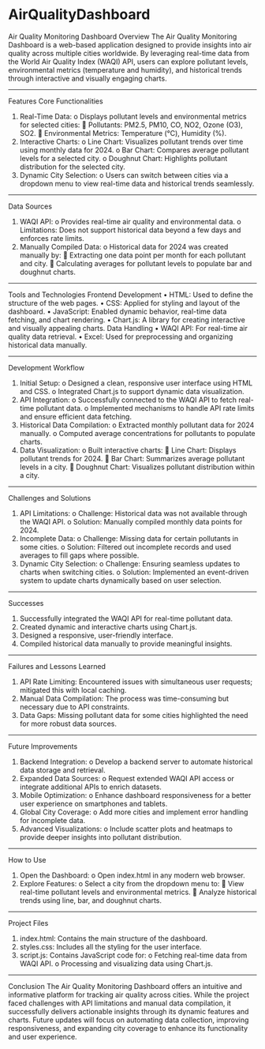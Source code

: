 # AirQualityDashboard
Air Quality Monitoring Dashboard
Overview
The Air Quality Monitoring Dashboard is a web-based application designed to provide insights into air quality across multiple cities worldwide. By leveraging real-time data from the World Air Quality Index (WAQI) API, users can explore pollutant levels, environmental metrics (temperature and humidity), and historical trends through interactive and visually engaging charts.
________________________________________
Features
Core Functionalities
1.	Real-Time Data:
o	Displays pollutant levels and environmental metrics for selected cities:
	Pollutants: PM2.5, PM10, CO, NO2, Ozone (O3), SO2.
	Environmental Metrics: Temperature (°C), Humidity (%).
2.	Interactive Charts:
o	Line Chart: Visualizes pollutant trends over time using monthly data for 2024.
o	Bar Chart: Compares average pollutant levels for a selected city.
o	Doughnut Chart: Highlights pollutant distribution for the selected city.
3.	Dynamic City Selection:
o	Users can switch between cities via a dropdown menu to view real-time data and historical trends seamlessly.
________________________________________
Data Sources
1.	WAQI API:
o	Provides real-time air quality and environmental data.
o	Limitations: Does not support historical data beyond a few days and enforces rate limits.
2.	Manually Compiled Data:
o	Historical data for 2024 was created manually by:
	Extracting one data point per month for each pollutant and city.
	Calculating averages for pollutant levels to populate bar and doughnut charts.
________________________________________
Tools and Technologies
Frontend Development
•	HTML: Used to define the structure of the web pages.
•	CSS: Applied for styling and layout of the dashboard.
•	JavaScript: Enabled dynamic behavior, real-time data fetching, and chart rendering.
•	Chart.js: A library for creating interactive and visually appealing charts.
Data Handling
•	WAQI API: For real-time air quality data retrieval.
•	Excel: Used for preprocessing and organizing historical data manually.
________________________________________
Development Workflow
1.	Initial Setup:
o	Designed a clean, responsive user interface using HTML and CSS.
o	Integrated Chart.js to support dynamic data visualization.
2.	API Integration:
o	Successfully connected to the WAQI API to fetch real-time pollutant data.
o	Implemented mechanisms to handle API rate limits and ensure efficient data fetching.
3.	Historical Data Compilation:
o	Extracted monthly pollutant data for 2024 manually.
o	Computed average concentrations for pollutants to populate charts.
4.	Data Visualization:
o	Built interactive charts:
	Line Chart: Displays pollutant trends for 2024.
	Bar Chart: Summarizes average pollutant levels in a city.
	Doughnut Chart: Visualizes pollutant distribution within a city.
________________________________________
Challenges and Solutions
1.	API Limitations:
o	Challenge: Historical data was not available through the WAQI API.
o	Solution: Manually compiled monthly data points for 2024.
2.	Incomplete Data:
o	Challenge: Missing data for certain pollutants in some cities.
o	Solution: Filtered out incomplete records and used averages to fill gaps where possible.
3.	Dynamic City Selection:
o	Challenge: Ensuring seamless updates to charts when switching cities.
o	Solution: Implemented an event-driven system to update charts dynamically based on user selection.
________________________________________
Successes
1.	Successfully integrated the WAQI API for real-time pollutant data.
2.	Created dynamic and interactive charts using Chart.js.
3.	Designed a responsive, user-friendly interface.
4.	Compiled historical data manually to provide meaningful insights.
________________________________________
Failures and Lessons Learned
1.	API Rate Limiting: Encountered issues with simultaneous user requests; mitigated this with local caching.
2.	Manual Data Compilation: The process was time-consuming but necessary due to API constraints.
3.	Data Gaps: Missing pollutant data for some cities highlighted the need for more robust data sources.
________________________________________
Future Improvements
1.	Backend Integration:
o	Develop a backend server to automate historical data storage and retrieval.
2.	Expanded Data Sources:
o	Request extended WAQI API access or integrate additional APIs to enrich datasets.
3.	Mobile Optimization:
o	Enhance dashboard responsiveness for a better user experience on smartphones and tablets.
4.	Global City Coverage:
o	Add more cities and implement error handling for incomplete data.
5.	Advanced Visualizations:
o	Include scatter plots and heatmaps to provide deeper insights into pollutant distribution.
________________________________________
How to Use
1.	Open the Dashboard:
o	Open index.html in any modern web browser.
2.	Explore Features:
o	Select a city from the dropdown menu to:
	View real-time pollutant levels and environmental metrics.
	Analyze historical trends using line, bar, and doughnut charts.
________________________________________
Project Files
1.	index.html: Contains the main structure of the dashboard.
2.	styles.css: Includes all the styling for the user interface.
3.	script.js: Contains JavaScript code for:
o	Fetching real-time data from WAQI API.
o	Processing and visualizing data using Chart.js.
________________________________________
Conclusion
The Air Quality Monitoring Dashboard offers an intuitive and informative platform for tracking air quality across cities. While the project faced challenges with API limitations and manual data compilation, it successfully delivers actionable insights through its dynamic features and charts. Future updates will focus on automating data collection, improving responsiveness, and expanding city coverage to enhance its functionality and user experience.


